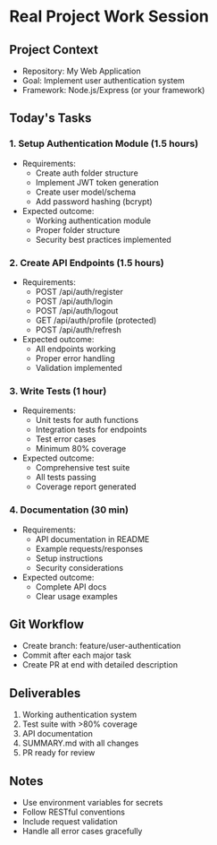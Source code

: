 # Real Project Work Session

## Project Context
- Repository: My Web Application
- Goal: Implement user authentication system
- Framework: Node.js/Express (or your framework)

## Today's Tasks

### 1. Setup Authentication Module (1.5 hours)
- Requirements:
  - Create auth folder structure
  - Implement JWT token generation
  - Create user model/schema
  - Add password hashing (bcrypt)
- Expected outcome:
  - Working authentication module
  - Proper folder structure
  - Security best practices implemented

### 2. Create API Endpoints (1.5 hours)
- Requirements:
  - POST /api/auth/register
  - POST /api/auth/login
  - POST /api/auth/logout
  - GET /api/auth/profile (protected)
  - POST /api/auth/refresh
- Expected outcome:
  - All endpoints working
  - Proper error handling
  - Validation implemented

### 3. Write Tests (1 hour)
- Requirements:
  - Unit tests for auth functions
  - Integration tests for endpoints
  - Test error cases
  - Minimum 80% coverage
- Expected outcome:
  - Comprehensive test suite
  - All tests passing
  - Coverage report generated

### 4. Documentation (30 min)
- Requirements:
  - API documentation in README
  - Example requests/responses
  - Setup instructions
  - Security considerations
- Expected outcome:
  - Complete API docs
  - Clear usage examples

## Git Workflow
- Create branch: feature/user-authentication
- Commit after each major task
- Create PR at end with detailed description

## Deliverables
1. Working authentication system
2. Test suite with >80% coverage
3. API documentation
4. SUMMARY.md with all changes
5. PR ready for review

## Notes
- Use environment variables for secrets
- Follow RESTful conventions
- Include request validation
- Handle all error cases gracefully
